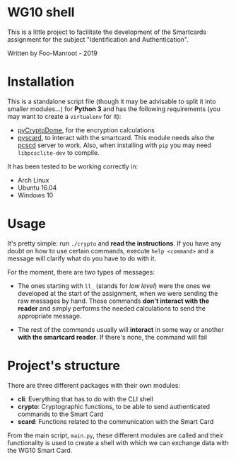# WG10 shell

This is a little project to facilitate the development of the Smartcards assignment for the subject "Identification and Authentication".

Written by Foo-Manroot - 2019

# Installation

This is a standalone script file (though it may be advisable to split it into smaller modules...) for **Python 3** and has the following requirements (you may want to create a `virtualenv` for it):

  - [pyCryptoDome](https://pycryptodome.readthedocs.io/en/latest/src/introduction.html), for the encryption calculations
  - [pyscard](https://pyscard.sourceforge.io/), to interact with the smartcard. This module needs also the [pcscd](https://pcsclite.apdu.fr/) server to work. Also, when installing with `pip` you may need `libpcsclite-dev` to compile.


It has been tested to be working correctly in:

  - Arch Linux
  - Ubuntu 16.04
  - Windows 10


# Usage

It's pretty simple: run `./crypto` and **read the instructions**.
If you have any doubt on how to use certain commands, execute `help <command>` and a message will clarify what do you have to do with it.


For the moment, there are two types of messages:

  - The ones starting with `ll_` (stands for _low level_) were the ones we developed at the start of the assignment, when we were sending the raw messages by hand. These commands **don't interact with the reader** and simply performs the needed calculations to send the appropriate message.

  - The rest of the commands usually will **interact** in some way or another **with the smartcard reader**. If there's none, the command will fail


# Project's structure

There are three different packages with their own modules:
  - **cli**: Everything that has to do with the CLI shell
  - **crypto**: Cryptographic functions, to be able to send authenticated commands to the Smart Card
  - **scard**: Functions related to the communication with the Smart Card

From the main script, `main.py`, these different modules are called and their functionality is used to create a shell with which we can exchange data with the WG10 Smart Card.

